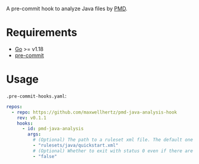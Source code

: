 A pre-commit hook to analyze Java files by [PMD](https://pmd.github.io/).

# Requirements

- [Go](https://go.dev/) >= v1.18
- [pre-commit](https://pre-commit.com/)

# Usage

`.pre-commit-hooks.yaml`:

```yaml
repos:
  - repo: https://github.com/maxwellhertz/pmd-java-analysis-hook
    rev: v0.1.1
    hooks:
      - id: pmd-java-analysis
        args:
          # (Optional) The path to a ruleset xml file. The default one is rulesets/java/quickstart.xml
          - "rulesets/java/quickstart.xml"
          # (Optional) Whether to exit with status 0 even if there are violations found. The default value is false.
          - "false"
```